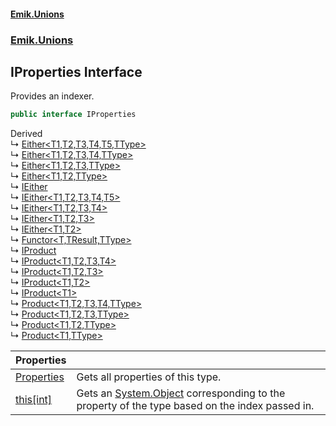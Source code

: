 #### [Emik.Unions](index.md 'index')
### [Emik.Unions](Emik.Unions.md 'Emik.Unions')

## IProperties Interface

Provides an indexer.

```csharp
public interface IProperties
```

Derived  
&#8627; [Either&lt;T1,T2,T3,T4,T5,TType&gt;](Either{T1,T2,T3,T4,T5,TType}.md 'Emik.Unions.Disjoints.Either<T1,T2,T3,T4,T5,TType>')  
&#8627; [Either&lt;T1,T2,T3,T4,TType&gt;](Either{T1,T2,T3,T4,TType}.md 'Emik.Unions.Disjoints.Either<T1,T2,T3,T4,TType>')  
&#8627; [Either&lt;T1,T2,T3,TType&gt;](Either{T1,T2,T3,TType}.md 'Emik.Unions.Disjoints.Either<T1,T2,T3,TType>')  
&#8627; [Either&lt;T1,T2,TType&gt;](Either{T1,T2,TType}.md 'Emik.Unions.Disjoints.Either<T1,T2,TType>')  
&#8627; [IEither](IEither.md 'Emik.Unions.Disjoints.IEither')  
&#8627; [IEither&lt;T1,T2,T3,T4,T5&gt;](IEither{T1,T2,T3,T4,T5}.md 'Emik.Unions.Disjoints.IEither<T1,T2,T3,T4,T5>')  
&#8627; [IEither&lt;T1,T2,T3,T4&gt;](IEither{T1,T2,T3,T4}.md 'Emik.Unions.Disjoints.IEither<T1,T2,T3,T4>')  
&#8627; [IEither&lt;T1,T2,T3&gt;](IEither{T1,T2,T3}.md 'Emik.Unions.Disjoints.IEither<T1,T2,T3>')  
&#8627; [IEither&lt;T1,T2&gt;](IEither{T1,T2}.md 'Emik.Unions.Disjoints.IEither<T1,T2>')  
&#8627; [Functor&lt;T,TResult,TType&gt;](Functor{T,TResult,TType}.md 'Emik.Unions.Mappings.Functor<T,TResult,TType>')  
&#8627; [IProduct](IProduct.md 'Emik.Unions.Tagged.IProduct')  
&#8627; [IProduct&lt;T1,T2,T3,T4&gt;](IProduct{T1,T2,T3,T4}.md 'Emik.Unions.Tagged.IProduct<T1,T2,T3,T4>')  
&#8627; [IProduct&lt;T1,T2,T3&gt;](IProduct{T1,T2,T3}.md 'Emik.Unions.Tagged.IProduct<T1,T2,T3>')  
&#8627; [IProduct&lt;T1,T2&gt;](IProduct{T1,T2}.md 'Emik.Unions.Tagged.IProduct<T1,T2>')  
&#8627; [IProduct&lt;T1&gt;](IProduct{T1}.md 'Emik.Unions.Tagged.IProduct<T1>')  
&#8627; [Product&lt;T1,T2,T3,T4,TType&gt;](Product{T1,T2,T3,T4,TType}.md 'Emik.Unions.Tagged.Product<T1,T2,T3,T4,TType>')  
&#8627; [Product&lt;T1,T2,T3,TType&gt;](Product{T1,T2,T3,TType}.md 'Emik.Unions.Tagged.Product<T1,T2,T3,TType>')  
&#8627; [Product&lt;T1,T2,TType&gt;](Product{T1,T2,TType}.md 'Emik.Unions.Tagged.Product<T1,T2,TType>')  
&#8627; [Product&lt;T1,TType&gt;](Product{T1,TType}.md 'Emik.Unions.Tagged.Product<T1,TType>')

| Properties | |
| :--- | :--- |
| [Properties](IProperties.Properties.md 'Emik.Unions.IProperties.Properties') | Gets all properties of this type. |
| [this[int]](IProperties.Item(Int32).md 'Emik.Unions.IProperties.this[int]') | Gets an [System.Object](https://docs.microsoft.com/en-us/dotnet/api/System.Object 'System.Object') corresponding to the property of the type based on the index passed in. |
